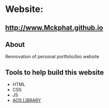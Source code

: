 # Website: 
## http://www.Mckphat.github.io
## About
Rennovation of personal portfolio/bio website

## Tools to help build this website
* HTML
* CSS
* JS
* [AOS LIBRARY](https://michalsnik.github.io/aos/)

